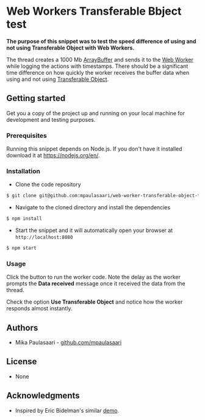 # Web Workers Transferable Bbject test

**The purpose of this snippet was to test the speed difference of using and not
using Transferable Object with Web Workers.**

The thread creates a 1000 Mb [ArrayBuffer](https://developer.mozilla.org/en-US/docs/Web/JavaScript/Reference/Global_Objects/ArrayBuffer)
and sends it to the [Web Worker](https://developer.mozilla.org/en-US/docs/Web/API/Worker)
while logging the actions with timestamps. There should be a significant time
difference on how quickly the worker receives the buffer data when using and
not using [Transferable Object](https://developer.mozilla.org/en-US/docs/Web/API/Transferable).


## Getting started

Get you a copy of the project up and running on your local machine for
development and testing purposes.

### Prerequisites

Running this snippet depends on Node.js. If you don't have it installed download
it at https://nodejs.org/en/.

### Installation

- Clone the code repository

```bash
$ git clone git@github.com:mpaulasaari/web-worker-transferable-object-test.git
```

- Navigate to the cloned directory and install the dependencies

```bash
$ npm install
```

- Start the snippet and it will automatically open your browser at
`http://localhost:8080`

```bash
$ npm start
```

### Usage

Click the button to run the worker code. Note the delay as the worker
prompts the **Data received** message once it received the data from the thread.

Check the option **Use Transferable Object** and notice how the worker responds
almost instantly.


## Authors

- Mika Paulasaari - [github.com/mpaulasaari](https://github.com/mpaulasaari/)


## License

- None


## Acknowledgments

- Inspired by Eric Bidelman's similar [demo](http://html5-demos.appspot.com/static/workers/transferables/index.html).
